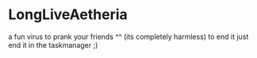 # LongLiveAetheria
a fun virus to prank your friends ^^ (its completely harmless) to end it just end it in the taskmanager ;)
